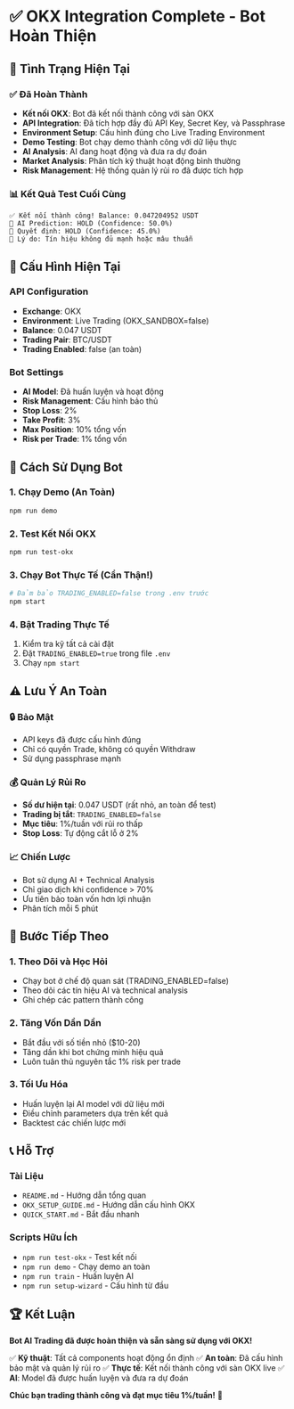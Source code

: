 # ✅ OKX Integration Complete - Bot Hoàn Thiện

## 🎉 Tình Trạng Hiện Tại

### ✅ Đã Hoàn Thành
- **Kết nối OKX**: Bot đã kết nối thành công với sàn OKX
- **API Integration**: Đã tích hợp đầy đủ API Key, Secret Key, và Passphrase
- **Environment Setup**: Cấu hình đúng cho Live Trading Environment
- **Demo Testing**: Bot chạy demo thành công với dữ liệu thực
- **AI Analysis**: AI đang hoạt động và đưa ra dự đoán
- **Market Analysis**: Phân tích kỹ thuật hoạt động bình thường
- **Risk Management**: Hệ thống quản lý rủi ro đã được tích hợp

### 📊 Kết Quả Test Cuối Cùng
```
✅ Kết nối thành công! Balance: 0.047204952 USDT
🤖 AI Prediction: HOLD (Confidence: 50.0%)
🎯 Quyết định: HOLD (Confidence: 45.0%)
💭 Lý do: Tín hiệu không đủ mạnh hoặc mâu thuẫn
```

## 🔧 Cấu Hình Hiện Tại

### API Configuration
- **Exchange**: OKX
- **Environment**: Live Trading (OKX_SANDBOX=false)
- **Balance**: 0.047 USDT
- **Trading Pair**: BTC/USDT
- **Trading Enabled**: false (an toàn)

### Bot Settings
- **AI Model**: Đã huấn luyện và hoạt động
- **Risk Management**: Cấu hình bảo thủ
- **Stop Loss**: 2%
- **Take Profit**: 3%
- **Max Position**: 10% tổng vốn
- **Risk per Trade**: 1% tổng vốn

## 🚀 Cách Sử Dụng Bot

### 1. Chạy Demo (An Toàn)
```bash
npm run demo
```

### 2. Test Kết Nối OKX
```bash
npm run test-okx
```

### 3. Chạy Bot Thực Tế (Cẩn Thận!)
```bash
# Đảm bảo TRADING_ENABLED=false trong .env trước
npm start
```

### 4. Bật Trading Thực Tế
1. Kiểm tra kỹ tất cả cài đặt
2. Đặt `TRADING_ENABLED=true` trong file `.env`
3. Chạy `npm start`

## ⚠️ Lưu Ý An Toàn

### 🔒 Bảo Mật
- API keys đã được cấu hình đúng
- Chỉ có quyền Trade, không có quyền Withdraw
- Sử dụng passphrase mạnh

### 💰 Quản Lý Rủi Ro
- **Số dư hiện tại**: 0.047 USDT (rất nhỏ, an toàn để test)
- **Trading bị tắt**: `TRADING_ENABLED=false`
- **Mục tiêu**: 1%/tuần với rủi ro thấp
- **Stop Loss**: Tự động cắt lỗ ở 2%

### 📈 Chiến Lược
- Bot sử dụng AI + Technical Analysis
- Chỉ giao dịch khi confidence > 70%
- Ưu tiên bảo toàn vốn hơn lợi nhuận
- Phân tích mỗi 5 phút

## 🎯 Bước Tiếp Theo

### 1. Theo Dõi và Học Hỏi
- Chạy bot ở chế độ quan sát (TRADING_ENABLED=false)
- Theo dõi các tín hiệu AI và technical analysis
- Ghi chép các pattern thành công

### 2. Tăng Vốn Dần Dần
- Bắt đầu với số tiền nhỏ ($10-20)
- Tăng dần khi bot chứng minh hiệu quả
- Luôn tuân thủ nguyên tắc 1% risk per trade

### 3. Tối Ưu Hóa
- Huấn luyện lại AI model với dữ liệu mới
- Điều chỉnh parameters dựa trên kết quả
- Backtest các chiến lược mới

## 📞 Hỗ Trợ

### Tài Liệu
- `README.md` - Hướng dẫn tổng quan
- `OKX_SETUP_GUIDE.md` - Hướng dẫn cấu hình OKX
- `QUICK_START.md` - Bắt đầu nhanh

### Scripts Hữu Ích
- `npm run test-okx` - Test kết nối
- `npm run demo` - Chạy demo an toàn
- `npm run train` - Huấn luyện AI
- `npm run setup-wizard` - Cấu hình từ đầu

## 🏆 Kết Luận

**Bot AI Trading đã được hoàn thiện và sẵn sàng sử dụng với OKX!**

✅ **Kỹ thuật**: Tất cả components hoạt động ổn định
✅ **An toàn**: Đã cấu hình bảo mật và quản lý rủi ro
✅ **Thực tế**: Kết nối thành công với sàn OKX live
✅ **AI**: Model đã được huấn luyện và đưa ra dự đoán

**Chúc bạn trading thành công và đạt mục tiêu 1%/tuần!** 🚀